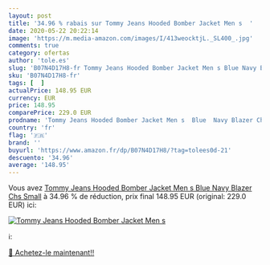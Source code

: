```yaml
---
layout: post
title: '34.96 % rabais sur Tommy Jeans Hooded Bomber Jacket Men s  '
date: 2020-05-22 20:22:14
image: 'https://m.media-amazon.com/images/I/413weocktjL._SL400_.jpg'
comments: true
category: ofertas
author: 'tole.es'
slug: 'B07N4D17H8-fr Tommy Jeans Hooded Bomber Jacket Men s Blue Navy Blazer...'
sku: 'B07N4D17H8-fr'
tags: [  ]
actualPrice: 148.95 EUR
currency: EUR
price: 148.95
comparePrice: 229.0 EUR
prodname: 'Tommy Jeans Hooded Bomber Jacket Men s  Blue  Navy Blazer Chs   Small'
country: 'fr'
flag: '🇫🇷'
brand: ''
buyurl: 'https://www.amazon.fr/dp/B07N4D17H8/?tag=tolees0d-21'
descuento: '34.96'
average: '148.95'
---
```


Vous avez [Tommy Jeans Hooded Bomber Jacket Men s  Blue  Navy Blazer Chs   Small](https://www.amazon.fr/dp/B07N4D17H8/?tag=tolees0d-21)  à  34.96 % de réduction, prix final  148.95 EUR (original: 229.0 EUR) ici:

[![Tommy Jeans Hooded Bomber Jacket Men s  ](https://m.media-amazon.com/images/I/413weocktjL._SL400_.jpg)](https://www.amazon.fr/dp/B07N4D17H8/?tag=tolees0d-21)

ℹ️:


[🛒 Achetez-le maintenant!!](https://www.amazon.fr/dp/B07N4D17H8/?tag=tolees0d-21)
